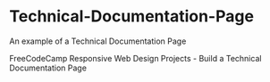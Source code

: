 # Technical-Documentation-Page
An example of a Technical Documentation Page

FreeCodeCamp Responsive Web Design Projects - Build a Technical Documentation Page
